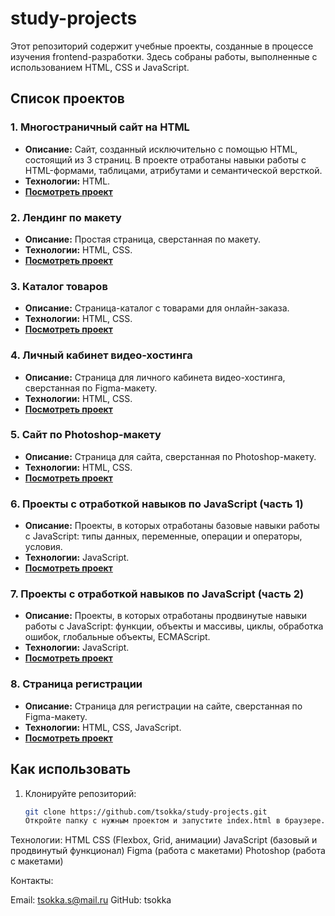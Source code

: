 # study-projects
Этот репозиторий содержит учебные проекты, созданные в процессе изучения frontend-разработки. Здесь собраны работы, выполненные с использованием HTML, CSS и JavaScript.

## Список проектов

### 1. Многостраничный сайт на HTML
- **Описание:** Сайт, созданный исключительно с помощью HTML, состоящий из 3 страниц. В проекте отработаны навыки работы с HTML-формами, таблицами, атрибутами и семантической версткой.
- **Технологии:** HTML.
- **[Посмотреть проект](/multipage-html-site)**

### 2. Лендинг по макету
- **Описание:** Простая страница, сверстанная по макету.
- **Технологии:** HTML, CSS.
- **[Посмотреть проект](/landing-page)**

### 3. Каталог товаров
- **Описание:** Страница-каталог с товарами для онлайн-заказа.
- **Технологии:** HTML, CSS.
- **[Посмотреть проект](/product-catalog)**

### 4. Личный кабинет видео-хостинга
- **Описание:** Страница для личного кабинета видео-хостинга, сверстанная по Figma-макету.
- **Технологии:** HTML, CSS.
- **[Посмотреть проект](/video-hosting-dashboard)**

### 5. Сайт по Photoshop-макету
- **Описание:** Страница для сайта, сверстанная по Photoshop-макету.
- **Технологии:** HTML, CSS.
- **[Посмотреть проект](/photoshop-layout)**

### 6. Проекты с отработкой навыков по JavaScript (часть 1)
- **Описание:** Проекты, в которых отработаны базовые навыки работы с JavaScript: типы данных, переменные, операции и операторы, условия.
- **Технологии:** JavaScript.
- **[Посмотреть проект](/js-basics-part1)**

### 7. Проекты с отработкой навыков по JavaScript (часть 2)
- **Описание:** Проекты, в которых отработаны продвинутые навыки работы с JavaScript: функции, объекты и массивы, циклы, обработка ошибок, глобальные объекты, ECMAScript.
- **Технологии:** JavaScript.
- **[Посмотреть проект](/js-basics-part2)**

### 8. Страница регистрации
- **Описание:** Страница для регистрации на сайте, сверстанная по Figma-макету.
- **Технологии:** HTML, CSS, JavaScript.
- **[Посмотреть проект](/registration-form)**

## Как использовать
1. Клонируйте репозиторий:
   ```bash
   git clone https://github.com/tsokka/study-projects.git
   Откройте папку с нужным проектом и запустите index.html в браузере.
   
Технологии:
HTML
CSS (Flexbox, Grid, анимации)
JavaScript (базовый и продвинутый функционал)
Figma (работа с макетами)
Photoshop (работа с макетами)

Контакты:

Email: tsokka.s@mail.ru
GitHub: tsokka
   

